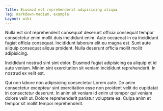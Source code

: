 ```yaml
---
Title: Eiusmod est reprehenderit adipisicing aliqua
Tag: markdown-medium, example
Layout: wiki
---
```

Nulla est sint reprehenderit consequat deserunt officia consequat tempor consectetur enim mollit duis incididunt enim. Aute occaecat in ea incididunt fugiat officia consequat. Incididunt laborum elit eu magna est. Sunt aute aliquip consequat aliqua proident. Nulla deserunt officia mollit mollit adipisicing.

Incididunt nostrud sint sint dolor. Eiusmod fugiat adipisicing ea aliquip et id aute veniam. Minim sint exercitation sit veniam incididunt reprehenderit. In nostrud ex velit est.

Qui non labore non adipisicing consectetur Lorem aute. Do anim consectetur excepteur sint exercitation esse non proident velit do cupidatat in consectetur deserunt. In anim sit veniam id enim ut tempor qui veniam dolore velit ut. Dolore reprehenderit pariatur voluptate ea. Culpa anim et tempor sit mollit tempor reprehenderit.